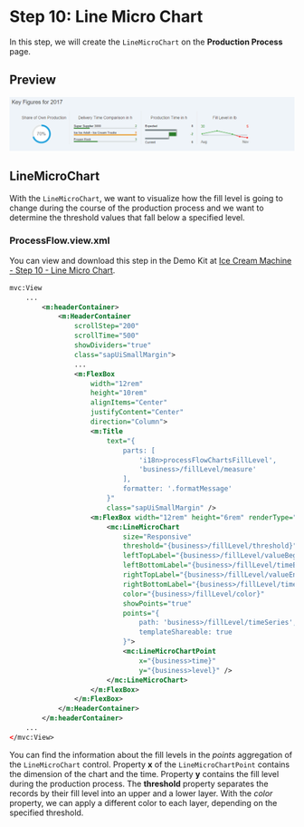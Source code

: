 <!-- loio819beea79ed34d4bb66d8a421820cbc3 -->

# Step 10: Line Micro Chart

In this step, we will create the `LineMicroChart` on the **Production Process** page.



<a name="loio819beea79ed34d4bb66d8a421820cbc3__section_z2r_dyl_l1b"/>

## Preview

 ![](images/Step9_1_ea29a78.png) 



<a name="loio819beea79ed34d4bb66d8a421820cbc3__section_pyt_3yl_l1b"/>

## LineMicroChart

With the `LineMicroChart`, we want to visualize how the fill level is going to change during the course of the production process and we want to determine the threshold values that fall below a specified level.





### ProcessFlow.view.xml

You can view and download this step in the Demo Kit at [Ice Cream Machine - Step 10 - Line Micro Chart](https://ui5.sap.com/#/entity/sap.suite.ui.commons.tutorial.icecream/sample/sap.suite.ui.commons.tutorial.icecream.10).

```xml
mvc:View
    ...
        <m:headerContainer>
            <m:HeaderContainer
                scrollStep="200"
                scrollTime="500"
                showDividers="true"
                class="sapUiSmallMargin">
                ...
                <m:FlexBox
                    width="12rem"
                    height="10rem"
                    alignItems="Center"
                    justifyContent="Center"
                    direction="Column">
                    <m:Title
                        text="{
                            parts: [
                                'i18n>processFlowChartsFillLevel',
                                'business>/fillLevel/measure'
                            ],
                            formatter: '.formatMessage'
                        }"
                        class="sapUiSmallMargin" />
                    <m:FlexBox width="12rem" height="6rem" renderType="Bare">
                        <mc:LineMicroChart
                            size="Responsive"
                            threshold="{business>/fillLevel/threshold}"
                            leftTopLabel="{business>/fillLevel/valueBegin}"
                            leftBottomLabel="{business>/fillLevel/timeBegin}"
                            rightTopLabel="{business>/fillLevel/valueEnd}"
                            rightBottomLabel="{business>/fillLevel/timeEnd}"
                            color="{business>/fillLevel/color}"
                            showPoints="true"
                            points="{
                                path: 'business>/fillLevel/timeSeries',
                                templateShareable: true
                            }">
                            <mc:LineMicroChartPoint
                                x="{business>time}"
                                y="{business>level}" />
                        </mc:LineMicroChart>
                    </m:FlexBox>
                </m:FlexBox>
            </m:HeaderContainer>
        </m:headerContainer>
    ...
</mvc:View>
```

You can find the information about the fill levels in the *points* aggregation of the `LineMicroChart` control. Property **x** of the `LineMicroChartPoint` contains the dimension of the chart and the time. Property **y** contains the fill level during the production process. The **threshold** property separates the records by their fill level into an upper and a lower layer. With the *color* property, we can apply a different color to each layer, depending on the specified threshold.

